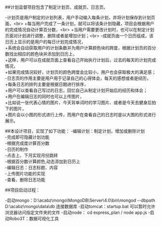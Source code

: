 ##计划监督项目包含了制定计划页、成就页、日志页。

-计划页是用户制定的计划列表，用户手动输入每条计划，并将计划保存到计划页面，\<br>
        +每当用户完成了一条计划，就可以将该条计划隐藏，项目会根据用户的完成情况自动计算百分数，\<br>
        +当用户需要更改计划时，也可以在制定计划页面对计划进行调整，删除或者是增加计划；\<br>
-成就页由一个日历组成，该日历上显示的是用户的每日计划完成情况，<br>
        +系统会自动获取用户的计划条数并为用户计算颜色块的跨度，根据计划页的百分数找出相应的颜色块并添加到日历上，<br>
        +这样，用户可以在成就页面上查看自己开始执行计划后，过去的每天的计划完成情况，<br>
        +如果完成情况较好，计划页的颜色跨度会比较小，用户也会获取极大的满足感；<br>
-日志页的作用主要是用户用于记录自己的心得体会，每天的感想或者是经历，<br>
        +每条日志的排列主要是根据日期进行排序，<br>
        +用户可以查看自己写过的日志，回忆自己从制定计划开始后的经历和体会；<br>
        +用户在编辑日志的同时也可以上传图片，<br>
        +比如说一张代表心情的图片、今天背单词时的学习图片、或者是今天去健身后拍下的图片，<br>
        +图片会以小图的形式进行上传，而用户在查看自己的日志时是以大图的形式进行展示。<br>

##本设计项目，实现了如下功能：
-编辑计划：制定计划，增加或删除计划<br>
-完成即可隐藏计划功能<br>
-根据完成度计算百分数<br>
-日历的制作<br>
-点击上、下月实现月份跳转<br>
-根据百分数计算颜色,动态添加到日历上<br>
-编辑日志：日志标题、内容<br>
-上传图片功能的实现<br>
-查看、删除日志功能<br>



##项目启动过程：

-启动mongo：D:\acabz\mongo\MongoDB\Server\4.0\bin\mongod --dbpath D:\acabz\mongo\data\db         连接数据库
-启动tomcat：startup.bat            可以暂时允许浏览器访问指定文件夹的文件
-启动node： cd express_plan          /              node app.js
-启动Robo3T：数据可视化工具

